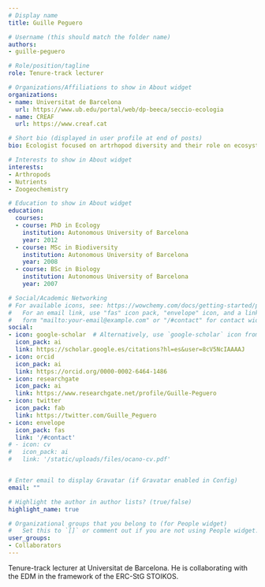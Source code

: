```yaml
---
# Display name
title: Guille Peguero

# Username (this should match the folder name)
authors:
- guille-peguero

# Role/position/tagline
role: Tenure-track lecturer

# Organizations/Affiliations to show in About widget
organizations:
- name: Universitat de Barcelona
  url: https://www.ub.edu/portal/web/dp-beeca/seccio-ecologia
- name: CREAF
  url: https://www.creaf.cat

# Short bio (displayed in user profile at end of posts)
bio: Ecologist focused on artrhopod diversity and their role on ecosystem procesess

# Interests to show in About widget
interests:
- Arthropods
- Nutrients
- Zoogeochemistry

# Education to show in About widget
education:
  courses:
  - course: PhD in Ecology
    institution: Autonomous University of Barcelona
    year: 2012
  - course: MSc in Biodiversity
    institution: Autonomous University of Barcelona
    year: 2008
  - course: BSc in Biology
    institution: Autonomous University of Barcelona
    year: 2007

# Social/Academic Networking
# For available icons, see: https://wowchemy.com/docs/getting-started/page-builder/#icons
#   For an email link, use "fas" icon pack, "envelope" icon, and a link in the
#   form "mailto:your-email@example.com" or "/#contact" for contact widget.
social:
- icon: google-scholar  # Alternatively, use `google-scholar` icon from `ai` icon pack
  icon_pack: ai
  link: https://scholar.google.es/citations?hl=es&user=8cV5NcIAAAAJ
- icon: orcid
  icon_pack: ai
  link: https://orcid.org/0000-0002-6464-1486
- icon: researchgate
  icon_pack: ai
  link: https://www.researchgate.net/profile/Guille-Peguero
- icon: twitter
  icon_pack: fab
  link: https://twitter.com/Guille_Peguero
- icon: envelope
  icon_pack: fas
  link: '/#contact'
# - icon: cv
#   icon_pack: ai
#   link: '/static/uploads/files/ocano-cv.pdf'


# Enter email to display Gravatar (if Gravatar enabled in Config)
email: ""

# Highlight the author in author lists? (true/false)
highlight_name: true

# Organizational groups that you belong to (for People widget)
#   Set this to `[]` or comment out if you are not using People widget.
user_groups:
- Collaborators
---
```


Tenure-track lecturer at Universitat de Barcelona. He is collaborating with the EDM in the framework of the ERC-StG STOIKOS.
